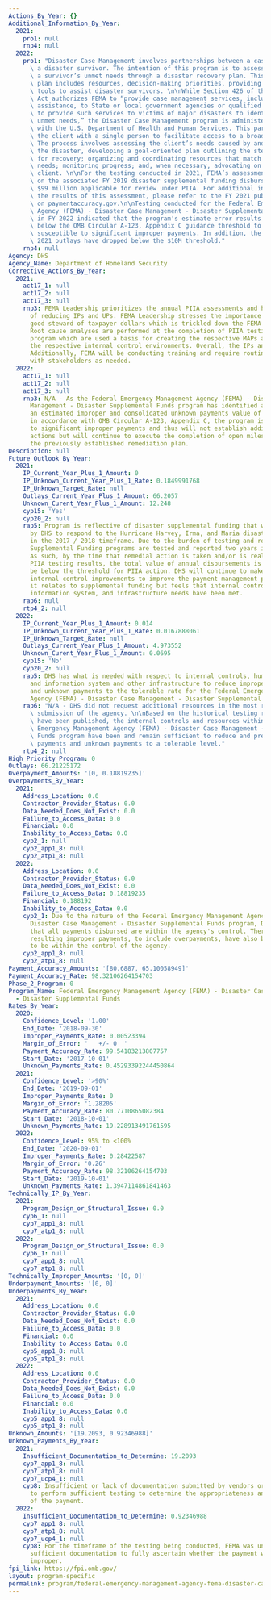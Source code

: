 ```yaml
---
Actions_By_Year: {}
Additional_Information_By_Year:
  2021:
    pro1: null
    rnp4: null
  2022:
    pro1: "Disaster Case Management involves partnerships between a case manager and\
      \ a disaster survivor. The intention of this program is to assess and address\
      \ a survivor’s unmet needs through a disaster recovery plan. This disaster recovery\
      \ plan includes resources, decision-making priorities, providing guidance, and\
      \ tools to assist disaster survivors. \n\nWhile Section 426 of the Stafford\
      \ Act authorizes FEMA to “provide case management services, including financial\
      \ assistance, to State or local government agencies or qualified private organizations\
      \ to provide such services to victims of major disasters to identify and address\
      \ unmet needs,” the Disaster Case Management program is administered in partnership\
      \ with the U.S. Department of Health and Human Services. This partnership provides\
      \ the client with a single person to facilitate access to a broad range of resources.\
      \ The process involves assessing the client’s needs caused by and related to\
      \ the disaster, developing a goal-oriented plan outlining the steps necessary\
      \ for recovery; organizing and coordinating resources that match the client’s\
      \ needs; monitoring progress; and, when necessary, advocating on behalf of the\
      \ client. \n\nFor the testing conducted in 2021, FEMA’s assessment was focused\
      \ on the associated FY 2019 disaster supplemental funding disbursements of over\
      \ $99 million applicable for review under PIIA. For additional information on\
      \ the results of this assessment, please refer to the FY 2021 published data\
      \ on paymentaccuracy.gov.\n\nTesting conducted for the Federal Emergency Management\
      \ Agency (FEMA) - Disaster Case Management - Disaster Supplemental Funds program\
      \ in FY 2022 indicated that the program's estimate error results have moved\
      \ below the OMB Circular A-123, Appendix C guidance threshold to be considered\
      \ susceptible to significant improper payments. In addition, the program's FY\
      \ 2021 outlays have dropped below the $10M threshold."
    rnp4: null
Agency: DHS
Agency_Name: Department of Homeland Security
Corrective_Actions_By_Year:
  2021:
    act17_1: null
    act17_2: null
    act17_3: null
    rnp3: FEMA Leadership prioritizes the annual PIIA assessments and has high expectations
      of reducing IPs and UPs. FEMA Leadership stresses the importance of being a
      good steward of taxpayer dollars which is trickled down the FEMA levels of hierarchy.
      Root cause analyses are performed at the completion of PIIA testing for each
      program which are used a basis for creating the respective MAPs as well as improving
      the respective internal control environments. Overall, the IPs and UPs are decreasing.
      Additionally, FEMA will be conducting training and require routine meetings
      with stakeholders as needed.
  2022:
    act17_1: null
    act17_2: null
    act17_3: null
    rnp3: N/A - As the Federal Emergency Management Agency (FEMA) - Disaster Case
      Management - Disaster Supplemental Funds program has identified and reported
      an estimated improper and consolidated unknown payments value of below $10M,
      in accordance with OMB Circular A-123, Appendix C, the program is not susceptible
      to significant improper payments and thus will not establish additional corrective
      actions but will continue to execute the completion of open milestones from
      the previously established remediation plan.
Description: null
Future_Outlook_By_Year:
  2021:
    IP_Current_Year_Plus_1_Amount: 0
    IP_Unknown_Current_Year_Plus_1_Rate: 0.1849991768
    IP_Unknown_Target_Rate: null
    Outlays_Current_Year_Plus_1_Amount: 66.2057
    Unknown_Curent_Year_Plus_1_Amount: 12.248
    cyp15: 'Yes'
    cyp20_2: null
    rap5: Program is reflective of disaster supplemental funding that was received
      by DHS to respond to the Hurricane Harvey, Irma, and Maria disasters that occurred
      in the 2017 / 2018 timeframe. Due to the burden of testing and reporting, Disaster
      Supplemental Funding programs are tested and reported two years in arrears.
      As such, by the time that remedial action is taken and/or is realized in the
      PIIA testing results, the total value of annual disbursements is expected to
      be below the threshold for PIIA action. DHS will continue to make process and
      internal control improvements to improve the payment management processes as
      it relates to supplemental funding but feels that internal control, human capital,
      information system, and infrastructure needs have been met.
    rap6: null
    rtp4_2: null
  2022:
    IP_Current_Year_Plus_1_Amount: 0.014
    IP_Unknown_Current_Year_Plus_1_Rate: 0.0167888061
    IP_Unknown_Target_Rate: null
    Outlays_Current_Year_Plus_1_Amount: 4.973552
    Unknown_Curent_Year_Plus_1_Amount: 0.0695
    cyp15: 'No'
    cyp20_2: null
    rap5: DHS has what is needed with respect to internal controls, human capital
      and information system and other infrastructure to reduce improper payments
      and unknown payments to the tolerable rate for the Federal Emergency Management
      Agency (FEMA) - Disaster Case Management - Disaster Supplemental Funds program.
    rap6: "N/A - DHS did not request additional resources in the most recent budget\
      \ submission of the agency. \n\nBased on the historical testing results that\
      \ have been published, the internal controls and resources within the Federal\
      \ Emergency Management Agency (FEMA) - Disaster Case Management - Disaster Supplemental\
      \ Funds program have been and remain sufficient to reduce and prevent improper\
      \ payments and unknown payments to a tolerable level."
    rtp4_2: null
High_Priority_Program: 0
Outlays: 66.21225172
Overpayment_Amounts: '[0, 0.18819235]'
Overpayments_By_Year:
  2021:
    Address_Location: 0.0
    Contractor_Provider_Status: 0.0
    Data_Needed_Does_Not_Exist: 0.0
    Failure_to_Access_Data: 0.0
    Financial: 0.0
    Inability_to_Access_Data: 0.0
    cyp2_1: null
    cyp2_app1_8: null
    cyp2_atp1_8: null
  2022:
    Address_Location: 0.0
    Contractor_Provider_Status: 0.0
    Data_Needed_Does_Not_Exist: 0.0
    Failure_to_Access_Data: 0.18819235
    Financial: 0.188192
    Inability_to_Access_Data: 0.0
    cyp2_1: Due to the nature of the Federal Emergency Management Agency (FEMA) -
      Disaster Case Management - Disaster Supplemental Funds program, DHS believes
      that all payments disbursed are within the agency's control. Therefore, all
      resulting improper payments, to include overpayments, have also been determined
      to be within the control of the agency.
    cyp2_app1_8: null
    cyp2_atp1_8: null
Payment_Accuracy_Amounts: '[80.6887, 65.10058949]'
Payment_Accuracy_Rate: 98.32106264154703
Phase_2_Program: 0
Program_Name: Federal Emergency Management Agency (FEMA) - Disaster Case Management
  - Disaster Supplemental Funds
Rates_By_Year:
  2020:
    Confidence_Level: '1.00'
    End_Date: '2018-09-30'
    Improper_Payments_Rate: 0.00523394
    Margin_of_Error: '   +/- 0  '
    Payment_Accuracy_Rate: 99.54183213807757
    Start_Date: '2017-10-01'
    Unknown_Payments_Rate: 0.45293392244450864
  2021:
    Confidence_Level: '>90%'
    End_Date: '2019-09-01'
    Improper_Payments_Rate: 0
    Margin_of_Error: '1.28205'
    Payment_Accuracy_Rate: 80.7710865082384
    Start_Date: '2018-10-01'
    Unknown_Payments_Rate: 19.228913491761595
  2022:
    Confidence_Level: 95% to <100%
    End_Date: '2020-09-01'
    Improper_Payments_Rate: 0.28422587
    Margin_of_Error: '0.26'
    Payment_Accuracy_Rate: 98.32106264154703
    Start_Date: '2019-10-01'
    Unknown_Payments_Rate: 1.3947114861841463
Technically_IP_By_Year:
  2021:
    Program_Design_or_Structural_Issue: 0.0
    cyp6_1: null
    cyp7_app1_8: null
    cyp7_atp1_8: null
  2022:
    Program_Design_or_Structural_Issue: 0.0
    cyp6_1: null
    cyp7_app1_8: null
    cyp7_atp1_8: null
Technically_Improper_Amounts: '[0, 0]'
Underpayment_Amounts: '[0, 0]'
Underpayments_By_Year:
  2021:
    Address_Location: 0.0
    Contractor_Provider_Status: 0.0
    Data_Needed_Does_Not_Exist: 0.0
    Failure_to_Access_Data: 0.0
    Financial: 0.0
    Inability_to_Access_Data: 0.0
    cyp5_app1_8: null
    cyp5_atp1_8: null
  2022:
    Address_Location: 0.0
    Contractor_Provider_Status: 0.0
    Data_Needed_Does_Not_Exist: 0.0
    Failure_to_Access_Data: 0.0
    Financial: 0.0
    Inability_to_Access_Data: 0.0
    cyp5_app1_8: null
    cyp5_atp1_8: null
Unknown_Amounts: '[19.2093, 0.92346988]'
Unknown_Payments_By_Year:
  2021:
    Insufficient_Documentation_to_Determine: 19.2093
    cyp7_app1_8: null
    cyp7_atp1_8: null
    cyp7_ucp4_1: null
    cyp8: Insufficient or lack of documentation submitted by vendors or providers
      to perform sufficient testing to determine the appropriateness and accuracy
      of the payment.
  2022:
    Insufficient_Documentation_to_Determine: 0.92346988
    cyp7_app1_8: null
    cyp7_atp1_8: null
    cyp7_ucp4_1: null
    cyp8: For the timeframe of the testing being conducted, FEMA was unable to obtain
      sufficient documentation to fully ascertain whether the payment was proper or
      improper.
fpi_link: https://fpi.omb.gov/
layout: program-specific
permalink: program/federal-emergency-management-agency-fema-disaster-case-manag-7cf7b12c.html
---
```

